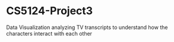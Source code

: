 # CS5124-Project3
Data Visualization analyzing TV transcripts to understand how the characters interact with each other
